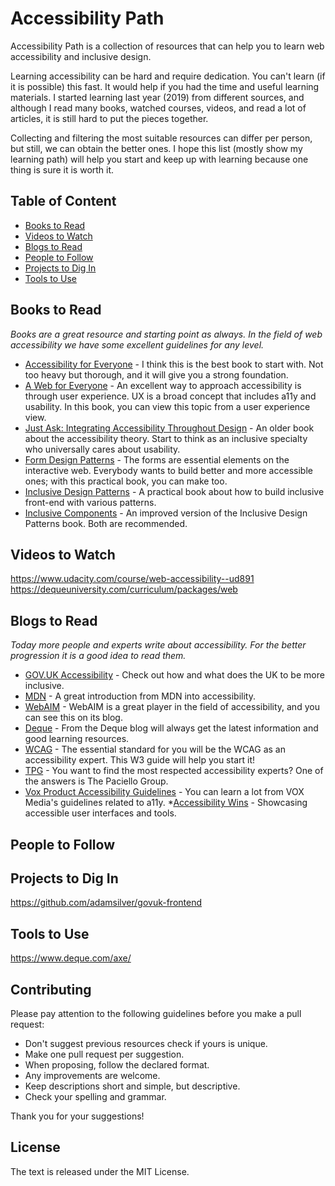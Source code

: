 # Accessibility Path

Accessibility Path is a collection of resources that can help you to learn web accessibility and inclusive design.

Learning accessibility can be hard and require dedication. You can't learn (if it is possible) this fast. It would help if you had the time and useful learning materials. I started learning last year (2019) from different sources, and although I read many books, watched courses, videos, and read a lot of articles, it is still hard to put the pieces together.

Collecting and filtering the most suitable resources can differ per person, but still, we can obtain the better ones. I hope this list (mostly show my learning path) will help you start and keep up with learning because one thing is sure it is worth it.

## Table of Content

* [Books to Read](#books-to-read)
* [Videos to Watch](#courses-to-watch)
* [Blogs to Read](#blogs-to-read)
* [People to Follow](#people-to-follow)
* [Projects to Dig In](#projects-to-dig-in)
* [Tools to Use](#tools-to-use)

## Books to Read

*Books are a great resource and starting point as always. In the field of web accessibility we have some excellent guidelines for any level.*

* [Accessibility for Everyone](https://abookapart.com/products/accessibility-for-everyone) - I think this is the best book to start with. Not too heavy but thorough, and it will give you a strong foundation.
* [A Web for Everyone](https://rosenfeldmedia.com/books/a-web-for-everyone/) - An excellent way to approach accessibility is through user experience. UX is a broad concept that includes a11y and usability. In this book, you can view this topic from a user experience view. 
* [Just Ask: Integrating Accessibility Throughout Design](http://uiaccess.com/accessucd/) - An older book about the accessibility theory. Start to think as an inclusive specialty who universally cares about usability.
* [Form Design Patterns](https://www.smashingmagazine.com/printed-books/form-design-patterns/) - The forms are essential elements on the interactive web. Everybody wants to build better and more accessible ones; with this practical book, you can make too.
* [Inclusive Design Patterns](https://www.smashingmagazine.com/printed-books/inclusive-front-end-design-patterns/) - A practical book about how to build inclusive front-end with various patterns.
* [Inclusive Components](http://book.inclusive-components.design/) - An improved version of the Inclusive Design Patterns book. Both are recommended.

## Videos to Watch
https://www.udacity.com/course/web-accessibility--ud891
https://dequeuniversity.com/curriculum/packages/web

## Blogs to Read

*Today more people and experts write about accessibility. For the better progression it is a good idea to read them.*

* [GOV.UK Accessibility](https://accessibility.blog.gov.uk/) - Check out how and what does the UK to be more inclusive.
* [MDN](https://developer.mozilla.org/en-US/docs/Learn/Accessibility) - A great introduction from MDN into accessibility.
* [WebAIM](https://webaim.org/articles/) - WebAIM is a great player in the field of accessibility, and you can see this on its blog.
* [Deque](https://www.deque.com/blog/) - From the Deque blog will always get the latest information and good learning resources.
* [WCAG](https://www.w3.org/WAI/standards-guidelines/wcag/) - The essential standard for you will be the WCAG as an accessibility expert. This W3 guide will help you start it!
* [TPG](https://developer.paciellogroup.com/blog/) - You want to find the most respected accessibility experts? One of the answers is The Paciello Group. 
* [Vox Product Accessibility Guidelines](http://accessibility.voxmedia.com/) - You can learn a lot from VOX Media's guidelines related to a11y.
*[Accessibility Wins](https://a11ywins.tumblr.com/) - Showcasing accessible user interfaces and tools.

## People to Follow

## Projects to Dig In
https://github.com/adamsilver/govuk-frontend

## Tools to Use
https://www.deque.com/axe/

## Contributing

Please pay attention to the following guidelines before you make a pull request:

- Don't suggest previous resources check if yours is unique.
- Make one pull request per suggestion.
- When proposing, follow the declared format.
- Any improvements are welcome.
- Keep descriptions short and simple, but descriptive.
- Check your spelling and grammar.

Thank you for your suggestions!

## License

The text is released under the MIT License.